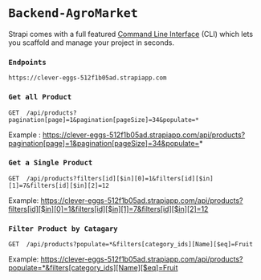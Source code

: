 # `Backend-AgroMarket`


Strapi comes with a full featured [Command Line Interface](https://docs.strapi.io/dev-docs/cli) (CLI) which lets you scaffold and manage your project in seconds.

### `Endpoints`

```
https://clever-eggs-512f1b05ad.strapiapp.com
```

### `Get all Product`


```
GET  /api/products?pagination[page]=1&pagination[pageSize]=34&populate=*
``` 
Example : https://clever-eggs-512f1b05ad.strapiapp.com/api/products?pagination[page]=1&pagination[pageSize]=34&populate=*

### `Get a Single Product`


```
GET  /api/products?filters[id][$in][0]=1&filters[id][$in][1]=7&filters[id][$in][2]=12
```
Example: https://clever-eggs-512f1b05ad.strapiapp.com/api/products?filters[id][$in][0]=1&filters[id][$in][1]=7&filters[id][$in][2]=12

### `Filter Product by Catagary`

```
GET  /api/products?populate=*&filters[category_ids][Name][$eq]=Fruit
```
Example: https://clever-eggs-512f1b05ad.strapiapp.com/api/products?populate=*&filters[category_ids][Name][$eq]=Fruit


